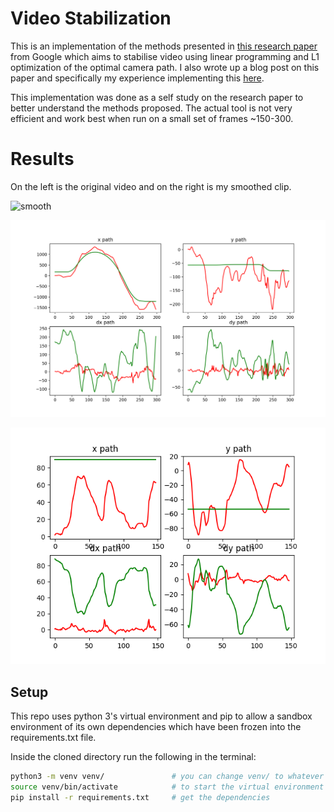 # Video Stabilization

This is an implementation of the methods presented in [this research paper](https://static.googleusercontent.com/media/research.google.com/en//pubs/archive/37041.pdf) from Google which aims to stabilise video using linear programming and L1 optimization of the optimal camera path. I also wrote up a blog post on this paper and specifically my experience implementing this [here](https://thejarlid.github.io/posts/VideoStabilization.html). 

This implementation was done as a self study on the research paper to better understand the methods proposed. The actual tool is not very efficient and work best when run on a small set of frames ~150-300.

# Results

On the left is the original video and on the right is my smoothed clip. 

![smooth](/results/results.gif)

![motion](/results/motion_300_600.png)

![motion](/results/motion_0_150.png)

## Setup

This repo uses python 3's virtual environment and pip to allow a sandbox environment of its own dependencies which have been frozen into the requirements.txt file. 

Inside the cloned directory run the following in the terminal:

```bash
python3 -m venv venv/               # you can change venv/ to whatever you want your virtual environment directory to be called
source venv/bin/activate            # to start the virtual environment 
pip install -r requirements.txt     # get the dependencies 
```
